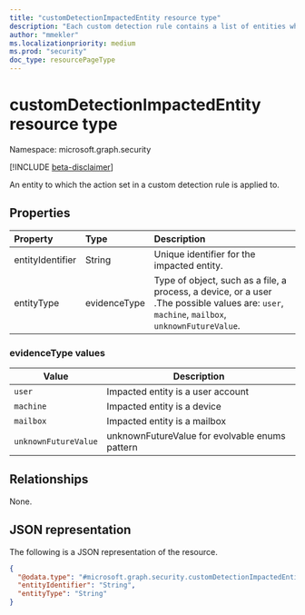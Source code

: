 ```yaml
---
title: "customDetectionImpactedEntity resource type"
description: "Each custom detection rule contains a list of entities which were impacted based on the alert triggered by the custom detection rule."
author: "mmekler"
ms.localizationpriority: medium
ms.prod: "security"
doc_type: resourcePageType
---
```


# customDetectionImpactedEntity resource type

Namespace: microsoft.graph.security

[!INCLUDE [beta-disclaimer](../../includes/beta-disclaimer.md)]

An entity to which the action set in a custom detection rule is applied to.

## Properties
| Property         | Type         | Description                                                                                                                                  |
|:-----------------|:-------------|:---------------------------------------------------------------------------------------------------------------------------------------------|
| entityIdentifier | String       | Unique identifier for the impacted entity.                                                                                                   |
| entityType       | evidenceType | Type of object, such as a file, a process, a device, or a user .The possible values are: `user`, `machine`, `mailbox`, `unknownFutureValue`. |

### evidenceType values

| Value                | Description                                    |
|----------------------|------------------------------------------------|
| `user`               | Impacted entity is a user account              |
| `machine`            | Impacted entity is a device                    |
| `mailbox`            | Impacted entity is a mailbox                   |
| `unknownFutureValue` | unknownFutureValue for evolvable enums pattern |

## Relationships
None.

## JSON representation
The following is a JSON representation of the resource.
<!-- {
  "blockType": "resource",
  "@odata.type": "microsoft.graph.security.customDetectionImpactedEntity"
}
-->
``` json
{
  "@odata.type": "#microsoft.graph.security.customDetectionImpactedEntity",
  "entityIdentifier": "String",
  "entityType": "String"
}
```

